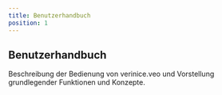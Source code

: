 ```yaml
---
title: Benutzerhandbuch
position: 1
---
```


## Benutzerhandbuch

Beschreibung der Bedienung von verinice.veo und Vorstellung grundlegender Funktionen und Konzepte.
